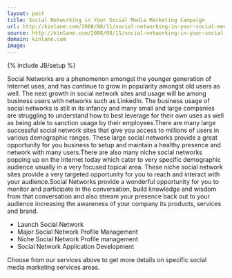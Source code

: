 ```yaml
---
layout: post
title: Social Networking in Your Social Media Marketing Campaign
url: http://kinlane.com/2008/08/11/social-networking-in-your-social-media-marketing-campaign/
source: http://kinlane.com/2008/08/11/social-networking-in-your-social-media-marketing-campaign/
domain: kinlane.com
image: 
---
```

{% include JB/setup %}<p>Social Networks are a phenomenon amongst the younger generation of Internet uses, and has continue to grow in popularity amongst old users as well. The next growth in social network sites and usage will be among business users with networks such as LinkedIn. The business usage of social networks is still in its infancy and many small and large companies are struggling to understand how to best leverage for their own uses as well as being able to sanction usage by their employees.There are many large successful social network sites that give you access to millions of users in various demographic ranges. These large social networks provide a great opportunity for you business to setup and maintain a healthy presence and network with many users.There are also many niche social networks popping up on the Internet today which cater to very specific demographic audience usually in a very focused topical area. These niche social network sites provide a very targeted opportunity for you to reach and interact with your audience.Social Networks provide a wonderful opportunity for you to monitor and participate in the conversation, build knowledge and wisdom from that conversation and also stream your presence back out to your audience increasing the awareness of your company its products, services and brand.     <ul class="servicelist"><li>Launch Social Network</li><li>Major Social Network Profile Management</li><li>Niche Social Network Profile management</li><li>Social Network Application Development</li></ul>          Choose from our services above to get more details on specific social media marketing services areas.</p>

